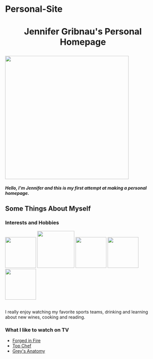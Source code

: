 # Personal-Site
<html> 
  <head> <h1> <p align=center> 
    Jennifer Gribnau's Personal Homepage </p>
    </h1>  </head>     
  <img src="https://scontent-iad3-1.xx.fbcdn.net/v/t1.0-9/11102866_10153233350560948_1401169121153207298_n.jpg?_nc_cat=100&_nc_ht=scontent-iad3-1.xx&oh=fa02d0a1776bf8cde22ac9803745b2c2&oe=5CF729EB" height="400" width="400">
  </img>
  <h5>  <p> Hello, I'm Jennifer and this is my first attempt at making a personal homepage. </p>
  </h5>
<body>
 <div> <h2>
    Some Things About Myself  </h2> 
  </div>
  <div> <h3> Interests and Hobbies  </h3> <div>
<div class="row">
<img src="http://toreronetwork.sandiego.edu/s/1374/images/gid2/editor/regional/regional_events/sanfrancisco/sf_giants.jpg" height="100" width="100">
  </img>
  <img src="https://cdn7.bigcommerce.com/s-a4w28t94lu/images/stencil/500x659/products/78310/85224/13261-nfl-san-francisco-49ers-foil-balloon2__02099.1492707747.jpg?c=2" height="120" width="120"> </img>
  <img src="http://www.gusclemensonwine.com/wp-content/uploads/2018/12/La-Jota-Merlot-Howell-Mountain-Napa-Valley-2015.jpg" height="100" width="100"> </img>
  <img src="https://usateatsiptrip.files.wordpress.com/2018/03/gettyimages-887636042.jpg?w=1000&h=600&crop=1" height="100" width="100"> </img>
  <img src="https://api.gretchenrubin.com/wp-content/uploads/2016/02/books-open-on-table.jpg" height="100" width="100"> </img>
  </div>
  <br> <p>
  I really enjoy watching my favorite sports teams, drinking and learning about new wines, cooking and reading.
<div>
<h3> What I like to watch on TV </h3>
<ul>
  <li>  <a href="https://www.youtube.com/watch?v=PB-IdRkquxs" target="_blank">Forged in Fire</a></li>
  <li>  <a href="http://www.bravotv.com/top-chef" target="_blank">Top Chef</a></li>
  <li> <a href="https://abc.go.com/shows/greys-anatomy" target="_blank">Grey's Anatomy</a></li>
  </div>

